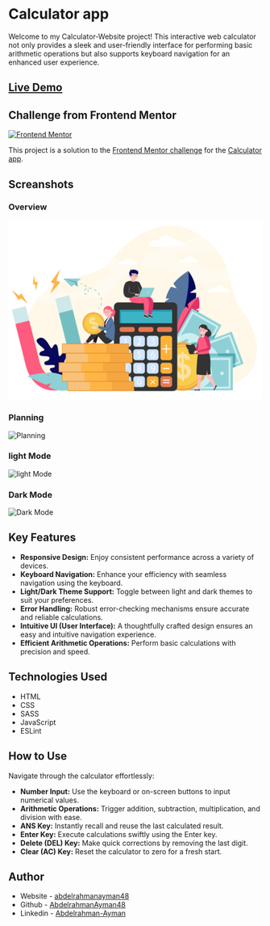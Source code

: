 # Calculator app

Welcome to my Calculator-Website project! This interactive web calculator not only provides a sleek and user-friendly interface for performing basic arithmetic operations but also supports keyboard navigation for an enhanced user experience.

## [Live Demo](https://)
## Challenge from Frontend Mentor
[![Frontend Mentor](https://img.shields.io/badge/Frontend%20Mentor-Completed-brightgreen.svg)](https://www.frontendmentor.io/)


This project is a solution to the [Frontend Mentor challenge](https://www.frontendmentor.io/challenges/calculator-app-9lteq5N29) for the [Calculator app](https://main--mansy-calculator.netlify.app/).


## Screanshots

### Overview
![Calculator-Website Overview](https://github.com/MMansy19/Calculator-Website/blob/main/assets/images/9176032_6573.jpg)
### Planning
![Planning](assets/images/Planning.jpg)

### light Mode 
![light Mode](assets/images/1.png)

### Dark Mode 
![Dark Mode ](assets/images/2.png)


## Key Features

- **Responsive Design:** Enjoy consistent performance across a variety of devices.
- **Keyboard Navigation:** Enhance your efficiency with seamless navigation using the keyboard.
- **Light/Dark Theme Support:** Toggle between light and dark themes to suit your preferences.
- **Error Handling:** Robust error-checking mechanisms ensure accurate and reliable calculations.
- **Intuitive UI (User Interface):** A thoughtfully crafted design ensures an easy and intuitive navigation experience.
- **Efficient Arithmetic Operations:** Perform basic calculations with precision and speed.


## Technologies Used

- HTML
- CSS
- SASS
- JavaScript
- ESLint


## How to Use

Navigate through the calculator effortlessly:

- **Number Input:** Use the keyboard or on-screen buttons to input numerical values.
- **Arithmetic Operations:** Trigger addition, subtraction, multiplication, and division with ease.
- **ANS Key:** Instantly recall and reuse the last calculated result.
- **Enter Key:** Execute calculations swiftly using the Enter key.
- **Delete (DEL) Key:** Make quick corrections by removing the last digit.
- **Clear (AC) Key:** Reset the calculator to zero for a fresh start.

## Author

- Website - [abdelrahmanayman48](https://)
- Github - [AbdelrahmanAyman48](https://github.com/AbdelrahmanAyman48/calculator-web-app)
- Linkedin - [Abdelrahman-Ayman](https://www.linkedin.com/in/abdelrahman-ayman-290674252/)

